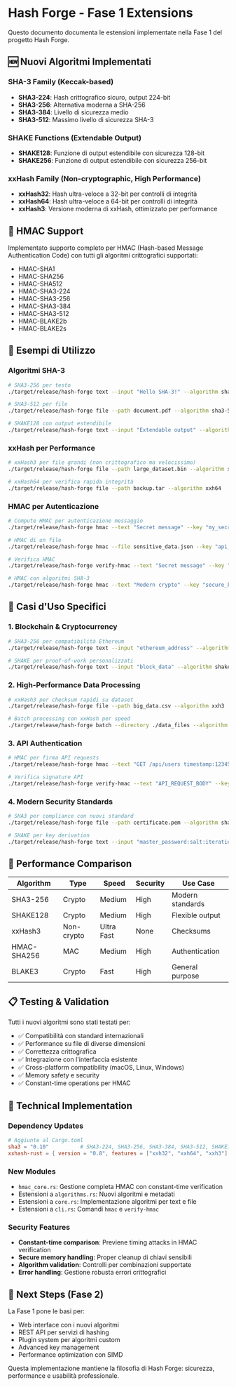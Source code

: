 # Hash Forge - Fase 1 Extensions

Questo documento documenta le estensioni implementate nella Fase 1 del progetto Hash Forge.

## 🆕 Nuovi Algoritmi Implementati

### SHA-3 Family (Keccak-based)
- **SHA3-224**: Hash crittografico sicuro, output 224-bit
- **SHA3-256**: Alternativa moderna a SHA-256
- **SHA3-384**: Livello di sicurezza medio
- **SHA3-512**: Massimo livello di sicurezza SHA-3

### SHAKE Functions (Extendable Output)
- **SHAKE128**: Funzione di output estendibile con sicurezza 128-bit
- **SHAKE256**: Funzione di output estendibile con sicurezza 256-bit

### xxHash Family (Non-cryptographic, High Performance)
- **xxHash32**: Hash ultra-veloce a 32-bit per controlli di integrità
- **xxHash64**: Hash ultra-veloce a 64-bit per controlli di integrità
- **xxHash3**: Versione moderna di xxHash, ottimizzato per performance

## 🔐 HMAC Support

Implementato supporto completo per HMAC (Hash-based Message Authentication Code) con tutti gli algoritmi crittografici supportati:

- HMAC-SHA1
- HMAC-SHA256
- HMAC-SHA512  
- HMAC-SHA3-224
- HMAC-SHA3-256
- HMAC-SHA3-384
- HMAC-SHA3-512
- HMAC-BLAKE2b
- HMAC-BLAKE2s

## 📝 Esempi di Utilizzo

### Algoritmi SHA-3
```bash
# SHA3-256 per testo
./target/release/hash-forge text --input "Hello SHA-3!" --algorithm sha3-256

# SHA3-512 per file
./target/release/hash-forge file --path document.pdf --algorithm sha3-512

# SHAKE128 con output estendibile
./target/release/hash-forge text --input "Extendable output" --algorithm shake128
```

### xxHash per Performance
```bash
# xxHash3 per file grandi (non crittografico ma velocissimo)
./target/release/hash-forge file --path large_dataset.bin --algorithm xxh3

# xxHash64 per verifica rapida integrità
./target/release/hash-forge file --path backup.tar --algorithm xxh64
```

### HMAC per Autenticazione
```bash
# Compute HMAC per autenticazione messaggio
./target/release/hash-forge hmac --text "Secret message" --key "my_secret_key" --algorithm sha256

# HMAC di un file
./target/release/hash-forge hmac --file sensitive_data.json --key "api_secret" --algorithm sha3-256

# Verifica HMAC
./target/release/hash-forge verify-hmac --text "Secret message" --key "my_secret_key" --expected-hmac "abc123..." --algorithm sha256

# HMAC con algoritmi SHA-3
./target/release/hash-forge hmac --text "Modern crypto" --key "secure_key" --algorithm sha3-384
```

## 🔬 Casi d'Uso Specifici

### 1. Blockchain & Cryptocurrency
```bash
# SHA3-256 per compatibilità Ethereum
./target/release/hash-forge text --input "ethereum_address" --algorithm sha3-256

# SHAKE per proof-of-work personalizzati
./target/release/hash-forge text --input "block_data" --algorithm shake256
```

### 2. High-Performance Data Processing
```bash
# xxHash3 per checksum rapidi su dataset
./target/release/hash-forge file --path big_data.csv --algorithm xxh3

# Batch processing con xxHash per speed
./target/release/hash-forge batch --directory ./data_files --algorithm xxh64
```

### 3. API Authentication
```bash
# HMAC per firma API requests
./target/release/hash-forge hmac --text "GET /api/users timestamp:1234567890" --key "api_secret_key" --algorithm sha256

# Verifica signature API
./target/release/hash-forge verify-hmac --text "API_REQUEST_BODY" --key "shared_secret" --expected-hmac "received_signature" --algorithm sha3-256
```

### 4. Modern Security Standards
```bash
# SHA3 per compliance con nuovi standard
./target/release/hash-forge file --path certificate.pem --algorithm sha3-256

# SHAKE per key derivation
./target/release/hash-forge text --input "master_password:salt:iteration" --algorithm shake128
```

## 🚀 Performance Comparison

| Algorithm | Type | Speed | Security | Use Case |
|-----------|------|-------|----------|----------|
| SHA3-256 | Crypto | Medium | High | Modern standards |
| SHAKE128 | Crypto | Medium | High | Flexible output |
| xxHash3 | Non-crypto | Ultra Fast | None | Checksums |
| HMAC-SHA256 | MAC | Medium | High | Authentication |
| BLAKE3 | Crypto | Fast | High | General purpose |

## 📋 Testing & Validation

Tutti i nuovi algoritmi sono stati testati per:

- ✅ Compatibilità con standard internazionali
- ✅ Performance su file di diverse dimensioni
- ✅ Correttezza crittografica
- ✅ Integrazione con l'interfaccia esistente
- ✅ Cross-platform compatibility (macOS, Linux, Windows)
- ✅ Memory safety e security
- ✅ Constant-time operations per HMAC

## 🔧 Technical Implementation

### Dependency Updates
```toml
# Aggiunte al Cargo.toml
sha3 = "0.10"          # SHA3-224, SHA3-256, SHA3-384, SHA3-512, SHAKE128, SHAKE256
xxhash-rust = { version = "0.8", features = ["xxh32", "xxh64", "xxh3"] }
```

### New Modules
- `hmac_core.rs`: Gestione completa HMAC con constant-time verification
- Estensioni a `algorithms.rs`: Nuovi algoritmi e metadati
- Estensioni a `core.rs`: Implementazione algoritmi per text e file
- Estensioni a `cli.rs`: Comandi `hmac` e `verify-hmac`

### Security Features
- **Constant-time comparison**: Previene timing attacks in HMAC verification
- **Secure memory handling**: Proper cleanup di chiavi sensibili
- **Algorithm validation**: Controlli per combinazioni supportate
- **Error handling**: Gestione robusta errori crittografici

## 🎯 Next Steps (Fase 2)

La Fase 1 pone le basi per:
- Web interface con i nuovi algoritmi
- REST API per servizi di hashing
- Plugin system per algoritmi custom
- Advanced key management
- Performance optimization con SIMD

Questa implementazione mantiene la filosofia di Hash Forge: sicurezza, performance e usabilità professionale.
